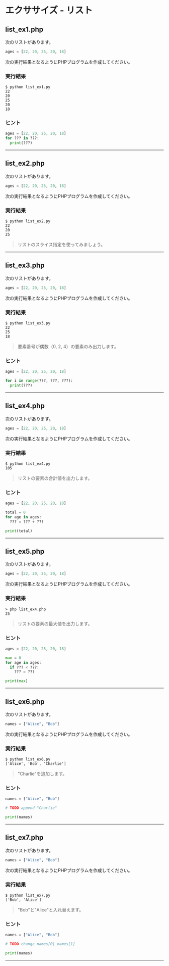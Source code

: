 # エクササイズ - リスト

## list_ex1.php

次のリストがあります。

```python
ages = [22, 20, 25, 20, 18]
```

次の実行結果となるようにPHPプログラムを作成してください。

### 実行結果

```
$ python list_ex1.py 
22
20
25
20
18
```

### ヒント

```python
ages = [22, 20, 25, 20, 18]
for ??? in ???:
  print(???)
```

---


## list_ex2.php

次のリストがあります。

```python
ages = [22, 20, 25, 20, 18]
```

次の実行結果となるようにPHPプログラムを作成してください。

### 実行結果

```
$ python list_ex2.py
22
20
25
```

> リストのスライス指定を使ってみましょう。

---

## list_ex3.php

次のリストがあります。

```python
ages = [22, 20, 25, 20, 18]
```

次の実行結果となるようにPHPプログラムを作成してください。

### 実行結果

```
$ python list_ex3.py
22
25
18
```

> 要素番号が偶数（0, 2, 4）の要素のみ出力します。

### ヒント

```python
ages = [22, 20, 25, 20, 18]

for i in range(???, ???, ???):
  print(???)

```

---

## list_ex4.php

次のリストがあります。

```python
ages = [22, 20, 25, 20, 18]
```

次の実行結果となるようにPHPプログラムを作成してください。

### 実行結果

```
$ python list_ex4.py
105
```

> リストの要素の合計値を出力します。

### ヒント

```python
ages = [22, 20, 25, 20, 18]

total = 0
for age in ages:
  ??? = ??? + ???

print(total)
```

---

## list_ex5.php

次のリストがあります。

```python
ages = [22, 20, 25, 20, 18]
```

次の実行結果となるようにPHPプログラムを作成してください。

### 実行結果

```
> php list_ex4.php
25
```

> リストの要素の最大値を出力します。


### ヒント

```python
ages = [22, 20, 25, 20, 18]

max = 0
for age in ages:
  if ??? < ???:
    ??? = ???

print(max)
```

---

## list_ex6.php

次のリストがあります。

```python
names = ["Alice", "Bob"]
```

次の実行結果となるようにPHPプログラムを作成してください。

### 実行結果

```
$ python list_ex6.py
['Alice', 'Bob', 'Charlie']
```

> "Charlie"を追加します。


### ヒント

```python
names = ["Alice", "Bob"]

# TODO append "Charlie"

print(names)
```

---

## list_ex7.php

次のリストがあります。

```python
names = ["Alice", "Bob"]
```

次の実行結果となるようにPHPプログラムを作成してください。

### 実行結果

```
$ python list_ex7.py 
['Bob', 'Alice']
```

> "Bob"と"Alice"と入れ替えます。

### ヒント

```python
names = ["Alice", "Bob"]

# TODO change names[0] names[1]

print(names)
```

---

